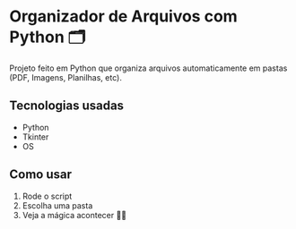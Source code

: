 # Organizador de Arquivos com Python 🗂️

Projeto feito em Python que organiza arquivos automaticamente em pastas (PDF, Imagens, Planilhas, etc).

## Tecnologias usadas
- Python
- Tkinter
- OS

## Como usar
1. Rode o script
2. Escolha uma pasta
3. Veja a mágica acontecer 🎩✨
